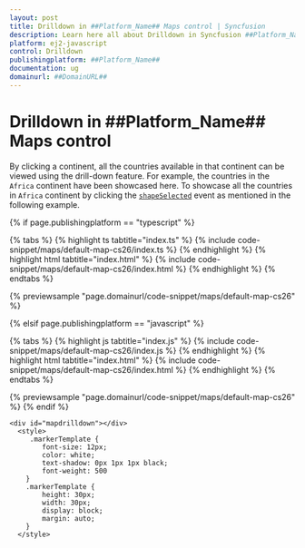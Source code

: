 ```yaml
---
layout: post
title: Drilldown in ##Platform_Name## Maps control | Syncfusion
description: Learn here all about Drilldown in Syncfusion ##Platform_Name## Maps control of Syncfusion Essential JS 2 and more.
platform: ej2-javascript
control: Drilldown 
publishingplatform: ##Platform_Name##
documentation: ug
domainurl: ##DomainURL##
---
```


# Drilldown in ##Platform_Name## Maps control

By clicking a continent, all the countries available in that continent can be viewed using the drill-down feature. For example, the countries in the `Africa` continent have been showcased here. To showcase all the countries in `Africa` continent by clicking the [`shapeSelected`](../../api/maps/#shapeselected) event as mentioned in the following example.

<!-- markdownlint-disable MD031 -->
{% if page.publishingplatform == "typescript" %}

 {% tabs %}
{% highlight ts tabtitle="index.ts" %}
{% include code-snippet/maps/default-map-cs26/index.ts %}
{% endhighlight %}
{% highlight html tabtitle="index.html" %}
{% include code-snippet/maps/default-map-cs26/index.html %}
{% endhighlight %}
{% endtabs %}
        
{% previewsample "page.domainurl/code-snippet/maps/default-map-cs26" %}

{% elsif page.publishingplatform == "javascript" %}

{% tabs %}
{% highlight js tabtitle="index.js" %}
{% include code-snippet/maps/default-map-cs26/index.js %}
{% endhighlight %}
{% highlight html tabtitle="index.html" %}
{% include code-snippet/maps/default-map-cs26/index.html %}
{% endhighlight %}
{% endtabs %}

{% previewsample "page.domainurl/code-snippet/maps/default-map-cs26" %}
{% endif %}

```
<div id="mapdrilldown"></div>
  <style>
     .markerTemplate {
        font-size: 12px;
        color: white;
        text-shadow: 0px 1px 1px black;
        font-weight: 500
    }
    .markerTemplate {
        height: 30px;
        width: 30px;
        display: block;
        margin: auto;
    }
  </style>
```